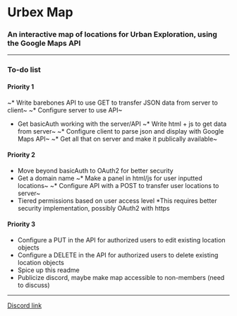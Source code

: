 # Urbex Map
### An interactive map of locations for Urban Exploration, using the Google Maps API

------

### To-do list

#### Priority 1  
  ~* Write barebones API to use GET to transfer JSON data from server to client~
  ~* Configure server to use API~
  * Get basicAuth working with the server/API
  ~* Write html + js to get data from server~
  ~* Configure client to parse json and display with Google Maps API~
  ~* Get all that on server and make it publically available~
  
#### Priority 2
  * Move beyond basicAuth to OAuth2 for better security
  * Get a domain name
  ~* Make a panel in html/js for user inputted locations~
  ~* Configure API with a POST to transfer user locations to server~
  * Tiered permissions based on user access level
      *This requires better security implementation, possibly OAuth2 with https

#### Priority 3
  * Configure a PUT in the API for authorized users to edit existing location objects
  * Configure a DELETE in the API for authorized users to delete existing location objects
  * Spice up this readme
  * Publicize discord, maybe make map accessible to non-members (need to discuss)
  
------

[Discord link](https://discord.gg/PU9AdD4)
